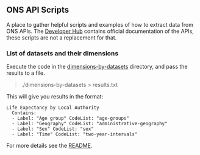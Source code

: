 ## ONS API Scripts

A place to gather helpful scripts and examples of how to extract data from ONS APIs. The [Developer Hub](developer.ons.gov.uk) contains official documentation of the APIs, these scripts are not a replacement for that.

### List of datasets and their dimensions

Execute the code in the [dimensions-by-datasets](dimensions-by-datasets) directory, and pass the results to a file.

> ./dimensions-by-datasets > results.txt

This will give you results in the format:

```
Life Expectancy by Local Authority
  Contains:
  - Label: "Age group" CodeList: "age-groups"
  - Label: "Geography" CodeList: "administrative-geography"
  - Label: "Sex" CodeList: "sex"
  - Label: "Time" CodeList: "two-year-intervals"
  ```
For more details see the [README](dimensions-by-datasets/README.md).